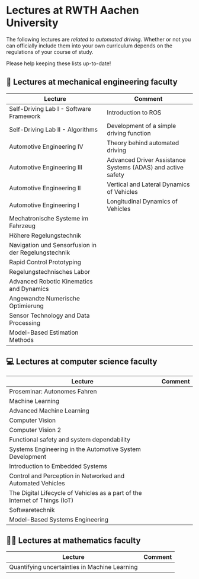 # Lectures at RWTH Aachen University

The following lectures are *related to automated driving*.
Whether or not you can officially include them into your own curriculum depends on the regulations of your course of study.

Please help keeping these lists up-to-date!

## 🔧 Lectures at mechanical engineering faculty

| Lecture |  Comment |
| ----    |  ----    |
| Self-Driving Lab I - Software Framework | Introduction to ROS |
| Self-Driving Lab II - Algorithms | Development of a simple driving function |
| Automotive Engineering IV  | Theory behind automated driving |
| Automotive Engineering III | Advanced Driver Assistance Systems (ADAS) and active safety |
| Automotive Engineering II | Vertical and Lateral Dynamics of Vehicles |
| Automotive Engineering I | Longitudinal Dynamics of Vehicles |
| Mechatronische Systeme im Fahrzeug | |
| Höhere Regelungstechnik | |
| Navigation und Sensorfusion in der Regelungstechnik  |
| Rapid Control Prototyping | |
| Regelungstechnisches Labor | |
| Advanced Robotic Kinematics and Dynamics | |
| Angewandte Numerische Optimierung | |
| Sensor Technology and Data Processing | |
| Model-Based Estimation Methods | |



## 💻 Lectures at computer science faculty

| Lecture |  Comment |
| ----    |  ----    |
| Proseminar: Autonomes Fahren |
| Machine Learning | |
| Advanced Machine Learning | |
| Computer Vision | |
| Computer Vision 2 | |
| Functional safety and system dependability | |
| Systems Engineering in the Automotive System Development |
| Introduction to Embedded Systems | |
| Control and Perception in Networked and Automated Vehicles | |
| The Digital Lifecycle of Vehicles as a part of the Internet of Things (IoT) | |
| Softwaretechnik | |
| Model-Based Systems Engineering |



## 👨‍🏫 Lectures at mathematics faculty

| Lecture |  Comment |
| ----    |  ----    |
| Quantifying uncertainties in Machine Learning  | |
